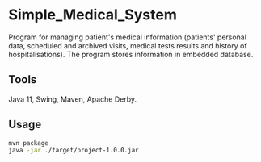 # Simple_Medical_System
Program for managing patient's medical information (patients' personal data, scheduled and archived visits, medical tests results and history of hospitalisations). The program stores information in embedded database.

## Tools
Java 11, Swing, Maven, Apache Derby. 

## Usage
```bash
mvn package
java -jar ./target/project-1.0.0.jar
```
